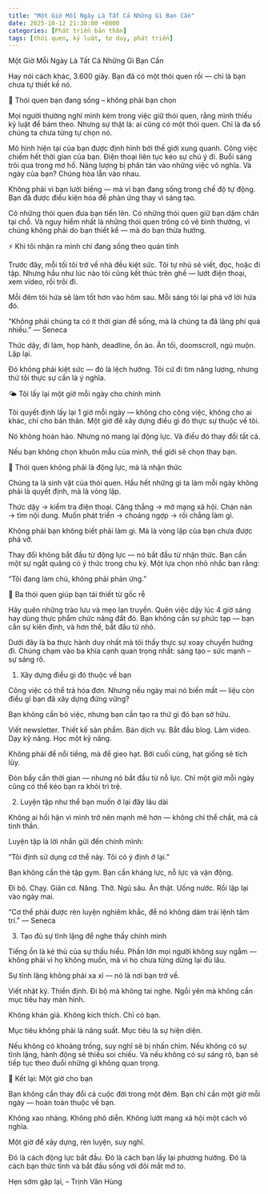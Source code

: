 ```yaml
---
title: "Một Giờ Mỗi Ngày Là Tất Cả Những Gì Bạn Cần"
date: 2025-10-12 21:30:00 +0800
categories: [Phát triển bản thân]
tags: [thói quen, kỷ luật, tư duy, phát triển]
---
```

Một Giờ Mỗi Ngày Là Tất Cả Những Gì Bạn Cần

Hay nói cách khác, 3.600 giây.
Bạn đã có một thói quen rồi — chỉ là bạn chưa tự thiết kế nó.

🌙 Thói quen bạn đang sống – không phải bạn chọn

Mọi người thường nghĩ mình kém trong việc giữ thói quen, rằng mình thiếu kỷ luật để bám theo.
Nhưng sự thật là: ai cũng có một thói quen.
Chỉ là đa số chúng ta chưa từng tự chọn nó.

Mô hình hiện tại của bạn được định hình bởi thế giới xung quanh.
Công việc chiếm hết thời gian của bạn.
Điện thoại liên tục kéo sự chú ý đi.
Buổi sáng trôi qua trong mơ hồ.
Năng lượng bị phân tán vào những việc vô nghĩa.
Và ngày của bạn?
Chúng hòa lẫn vào nhau.

Không phải vì bạn lười biếng — mà vì bạn đang sống trong chế độ tự động.
Bạn đã được điều kiện hóa để phản ứng thay vì sáng tạo.

Có những thói quen đưa bạn tiến lên.
Có những thói quen giữ bạn dậm chân tại chỗ.
Và nguy hiểm nhất là những thói quen trông có vẻ bình thường, vì chúng không phải do bạn thiết kế — mà do bạn thừa hưởng.

⚡ Khi tôi nhận ra mình chỉ đang sống theo quán tính

Trước đây, mỗi tối tôi trở về nhà đều kiệt sức.
Tôi tự nhủ sẽ viết, đọc, hoặc đi tập.
Nhưng hầu như lúc nào tôi cũng kết thúc trên ghế — lướt điện thoại, xem video, rồi trôi đi.

Mỗi đêm tôi hứa sẽ làm tốt hơn vào hôm sau.
Mỗi sáng tôi lại phá vỡ lời hứa đó.

“Không phải chúng ta có ít thời gian để sống, mà là chúng ta đã lãng phí quá nhiều.”
— Seneca

Thức dậy, đi làm, họp hành, deadline, ồn ào.
Ăn tối, doomscroll, ngủ muộn.
Lặp lại.

Đó không phải kiệt sức — đó là lệch hướng.
Tôi cứ đi tìm năng lượng, nhưng thứ tôi thực sự cần là ý nghĩa.

🌤️ Tôi lấy lại một giờ mỗi ngày cho chính mình

Tôi quyết định lấy lại 1 giờ mỗi ngày — không cho công việc, không cho ai khác, chỉ cho bản thân.
Một giờ để xây dựng điều gì đó thực sự thuộc về tôi.

Nó không hoàn hảo.
Nhưng nó mang lại động lực.
Và điều đó thay đổi tất cả.

Nếu bạn không chọn khuôn mẫu của mình, thế giới sẽ chọn thay bạn.

🔁 Thói quen không phải là động lực, mà là nhận thức

Chúng ta là sinh vật của thói quen.
Hầu hết những gì ta làm mỗi ngày không phải là quyết định, mà là vòng lặp.

Thức dậy → kiểm tra điện thoại.
Căng thẳng → mở mạng xã hội.
Chán nản → tìm nội dung.
Muốn phát triển → choáng ngợp → rồi chẳng làm gì.

Không phải bạn không biết phải làm gì.
Mà là vòng lặp của bạn chưa được phá vỡ.

Thay đổi không bắt đầu từ động lực — nó bắt đầu từ nhận thức.
Bạn cần một sự ngắt quãng có ý thức trong chu kỳ.
Một lựa chọn nhỏ nhắc bạn rằng:

“Tôi đang làm chủ, không phải phản ứng.”

🔺 Ba thói quen giúp bạn tái thiết từ gốc rễ

Hãy quên những trào lưu và mẹo lan truyền.
Quên việc dậy lúc 4 giờ sáng hay dùng thực phẩm chức năng đắt đỏ.
Bạn không cần sự phức tạp — bạn cần sự kiên định, và hơn thế, bắt đầu từ nhỏ.

Dưới đây là ba thực hành duy nhất mà tôi thấy thực sự xoay chuyển hướng đi.
Chúng chạm vào ba khía cạnh quan trọng nhất: sáng tạo – sức mạnh – sự sáng rõ.

1. Xây dựng điều gì đó thuộc về bạn

Công việc có thể trả hóa đơn.
Nhưng nếu ngày mai nó biến mất — liệu còn điều gì bạn đã xây dựng đứng vững?

Bạn không cần bỏ việc, nhưng bạn cần tạo ra thứ gì đó bạn sở hữu.

Viết newsletter.
Thiết kế sản phẩm.
Bán dịch vụ.
Bắt đầu blog.
Làm video.
Dạy kỹ năng.
Học một kỹ năng.

Không phải để nổi tiếng, mà để gieo hạt.
Bởi cuối cùng, hạt giống sẽ tích lũy.

Đòn bẩy cần thời gian — nhưng nó bắt đầu từ nỗ lực.
Chỉ một giờ mỗi ngày cũng có thể kéo bạn ra khỏi trì trệ.

2. Luyện tập như thể bạn muốn ở lại đây lâu dài

Không ai hối hận vì mình trở nên mạnh mẽ hơn — không chỉ thể chất, mà cả tinh thần.

Luyện tập là lời nhắn gửi đến chính mình:

“Tôi định sử dụng cơ thể này. Tôi có ý định ở lại.”

Bạn không cần thẻ tập gym.
Bạn cần kháng lực, nỗ lực và vận động.

Đi bộ. Chạy. Giãn cơ. Nâng. Thở.
Ngủ sâu. Ăn thật. Uống nước.
Rồi lặp lại vào ngày mai.

“Cơ thể phải được rèn luyện nghiêm khắc, để nó không dám trái lệnh tâm trí.”
— Seneca

3. Tạo đủ sự tĩnh lặng để nghe thấy chính mình

Tiếng ồn là kẻ thù của sự thấu hiểu.
Phần lớn mọi người không suy ngẫm — không phải vì họ không muốn, mà vì họ chưa từng dừng lại đủ lâu.

Sự tĩnh lặng không phải xa xỉ — nó là nơi bạn trở về.

Viết nhật ký.
Thiền định.
Đi bộ mà không tai nghe.
Ngồi yên mà không cần mục tiêu hay màn hình.

Không khán giả. Không kích thích. Chỉ có bạn.

Mục tiêu không phải là năng suất.
Mục tiêu là sự hiện diện.

Nếu không có khoảng trống, suy nghĩ sẽ bị nhấn chìm.
Nếu không có sự tĩnh lặng, hành động sẽ thiếu soi chiếu.
Và nếu không có sự sáng rõ, bạn sẽ tiếp tục theo đuổi những gì không quan trọng.

🌅 Kết lại: Một giờ cho bạn

Bạn không cần thay đổi cả cuộc đời trong một đêm.
Bạn chỉ cần một giờ mỗi ngày — hoàn toàn thuộc về bạn.

Không xao nhãng.
Không phô diễn.
Không lướt mạng xã hội một cách vô nghĩa.

Một giờ để xây dựng, rèn luyện, suy nghĩ.

Đó là cách động lực bắt đầu.
Đó là cách bạn lấy lại phương hướng.
Đó là cách bạn thức tỉnh và bắt đầu sống với đôi mắt mở to.

Hẹn sớm gặp lại,
– Trịnh Văn Hùng
